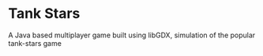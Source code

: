 # Tank Stars
A Java based multiplayer game built using libGDX, simulation of the popular tank-stars game
